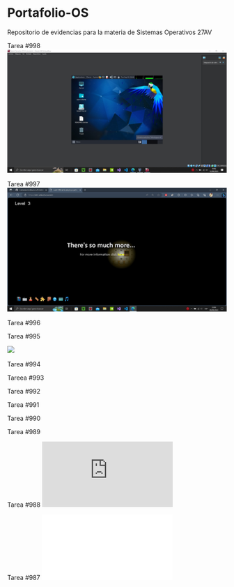 # Portafolio-OS
Repositorio de evidencias para la materia de Sistemas Operativos 27AV

Tarea #998
![](https://github.com/CamaraCarlosMauricio/Portafolio-OS/blob/main/CarlosCamara_InstalacionDeParrotOS_Evidencia.jpg)

Tarea #997
![](https://raw.githubusercontent.com/CamaraCarlosMauricio/Portafolio-OS/main/CarlosCamara_VIMAdventures_Evidencia.jpg?token=GHSAT0AAAAAACGIQF5R3ZOCLIZ5S7DJMHX6ZIAXQKQ)

Tarea #996
![]()

Tarea #995

![](https://raw.githubusercontent.com/CamaraCarlosMauricio/Portafolio-OS/main/CarlosCamaraOSGIF.gif)

Tarea #994

Tareea #993

Tarea #992

Tarea #991

Tarea #990

Tarea #989

Tarea #988
![](https://github.com/CamaraCarlosMauricio/Portafolio-OS/blob/6f2e84c5c519278294191b9a471865aafc7922f8/Carlos_Camara_Tarea988.pdf)

Tarea #987
![]([Carlos_Camara_Tarea987.pdf](https://github.com/CamaraCarlosMauricio/Portafolio-OS/blob/fd77a7cef3b309f374140020360b961cb117612b/Carlos_Camara_Tarea987.pdf)https://github.com/CamaraCarlosMauricio/Portafolio-OS/blob/fd77a7cef3b309f374140020360b961cb117612b/Carlos_Camara_Tarea987.pdf)
